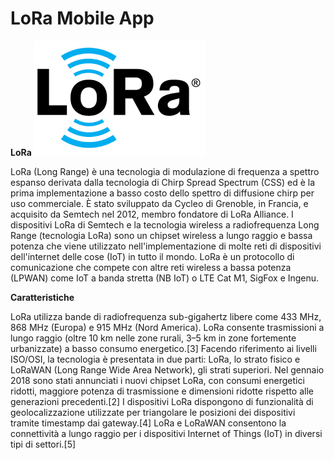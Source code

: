 # LoRa Mobile App

**LoRa**
![alt text](logo.png)

LoRa (Long Range) è una tecnologia di modulazione di frequenza a spettro espanso derivata dalla tecnologia di Chirp Spread Spectrum (CSS) ed è la prima implementazione a basso costo dello spettro di diffusione chirp per uso commerciale. È stato sviluppato da Cycleo di Grenoble, in Francia, e acquisito da Semtech nel 2012, membro fondatore di LoRa Alliance.
I dispositivi LoRa di Semtech e la tecnologia wireless a radiofrequenza Long Range (tecnologia LoRa) sono un chipset wireless a lungo raggio e bassa potenza che viene utilizzato nell'implementazione di molte reti di dispositivi dell'internet delle cose (IoT) in tutto il mondo. LoRa è un protocollo di comunicazione che compete con altre reti wireless a bassa potenza (LPWAN) come IoT a banda stretta (NB IoT) o LTE Cat M1, SigFox e Ingenu.

**Caratteristiche**

LoRa utilizza bande di radiofrequenza sub-gigahertz libere come 433 MHz, 868 MHz (Europa) e 915 MHz (Nord America). LoRa consente trasmissioni a lungo raggio (oltre 10 km nelle zone rurali, 3–5 km in zone fortemente urbanizzate) a basso consumo energetico.[3] Facendo riferimento ai livelli ISO/OSI, la tecnologia è presentata in due parti: LoRa, lo strato fisico e LoRaWAN (Long Range Wide Area Network), gli strati superiori.
Nel gennaio 2018 sono stati annunciati i nuovi chipset LoRa, con consumi energetici ridotti, maggiore potenza di trasmissione e dimensioni ridotte rispetto alle generazioni precedenti.[2]
I dispositivi LoRa dispongono di funzionalità di geolocalizzazione utilizzate per triangolare le posizioni dei dispositivi tramite timestamp dai gateway.[4]
LoRa e LoRaWAN consentono la connettività a lungo raggio per i dispositivi Internet of Things (IoT) in diversi tipi di settori.[5]


